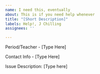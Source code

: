 ```yaml
---
name: I need this, eventually
about: This is if you need help whenever
title: "[Short Description]"
labels: Help!, J Chilling
assignees: ''

---
```


Period/Teacher - [Type Here]

Contact Info - [Type Here]

Issue Description:
[Type here]
